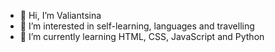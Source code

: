 - 👋 Hi, I’m Valiantsina
- 👀 I’m interested in self-learning, languages and travelling
- 🌱 I’m currently learning HTML, CSS, JavaScript and Python

<!---
v-yelina/v-yelina is a ✨ special ✨ repository because its `README.md` (this file) appears on your GitHub profile.
You can click the Preview link to take a look at your changes.
--->
